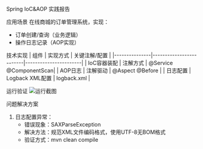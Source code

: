 Spring IoC&AOP 实践报告

 应用场景
在线商城的订单管理系统，实现：
- 订单创建/查询（业务逻辑）
- 操作日志记录（AOP实现）

 技术实现
| 组件          | 实现方式                | 关键注解/配置         |
|---------------|-------------------------|-----------------------|
| IoC容器装配   | 注解方式                | @Service @ComponentScan|
| AOP日志       | 注解驱动                | @Aspect @Before       |
| 日志配置      | Logback XML配置         | logback.xml           |

运行验证
![运行截图](documents/operation-screenshot.png)

 问题解决方案
1. 日志配置异常：
   - 错误现象：SAXParseException
   - 解决方法：规范XML文件编码格式，使用UTF-8无BOM格式
   - 验证方式：mvn clean compile
